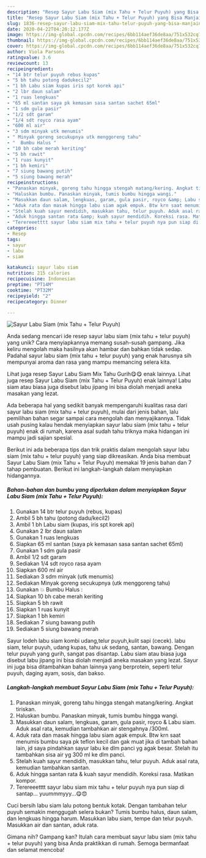 ```yaml
---
description: "Resep Sayur Labu Siam (mix Tahu + Telur Puyuh) yang Bisa Manjain Lidah"
title: "Resep Sayur Labu Siam (mix Tahu + Telur Puyuh) yang Bisa Manjain Lidah"
slug: 1836-resep-sayur-labu-siam-mix-tahu-telur-puyuh-yang-bisa-manjain-lidah
date: 2020-04-22T04:20:12.177Z
image: https://img-global.cpcdn.com/recipes/6bb114aef36de8aa/751x532cq70/sayur-labu-siam-mix-tahu-telur-puyuh-foto-resep-utama.jpg
thumbnail: https://img-global.cpcdn.com/recipes/6bb114aef36de8aa/751x532cq70/sayur-labu-siam-mix-tahu-telur-puyuh-foto-resep-utama.jpg
cover: https://img-global.cpcdn.com/recipes/6bb114aef36de8aa/751x532cq70/sayur-labu-siam-mix-tahu-telur-puyuh-foto-resep-utama.jpg
author: Viola Parsons
ratingvalue: 3.6
reviewcount: 13
recipeingredient:
- "14 btr telur puyuh rebus kupas"
- "5 bh tahu potong dadukecil2"
- "1 bh Labu siam kupas iris spt korek api"
- "2 lbr daun salam"
- "1 ruas lengkuas"
- "65 ml santan saya pk kemasan sasa santan sachet 65ml"
- "1 sdm gula pasir"
- "1/2 sdt garam"
- "1/4 sdt royco rasa ayam"
- "600 ml air"
- "3 sdm minyak utk menumis"
- " Minyak goreng secukupnya utk menggoreng tahu"
- "  Bumbu Halus "
- "10 bh cabe merah keriting"
- "5 bh rawit"
- "1 ruas kunyit"
- "1 bh kemiri"
- "7 siung bawang putih"
- "5 siung bawang merah"
recipeinstructions:
- "Panaskan minyak, goreng tahu hingga stengah matang/kering. Angkat tiriskan."
- "Haluskan bumbu. Panaskan minyak, tumis bumbu hingga wangi."
- "Masukkan daun salam, lengkuas, garam, gula pasir, royco &amp; Labu siam. Aduk asal rata, kemudian tambahkan air stengahnya /300ml."
- "Aduk rata dan masak hingga labu siam agak empuk. Btw krn saat menumis bumbu saya pk teflon kecil dan gak muat jika di tambah bahan lain, jd saya pindahkan sayur labu ke dlm panci yg agak besar. Stelah itu tambahkan sisa air yg 300 ml ke dlm panci."
- "Stelah kuah sayur mendidih, masukkan tahu, telur puyuh. Aduk asal rata, kemudian tambahkan santan."
- "Aduk hingga santan rata &amp; kuah sayur mendidih. Koreksi rasa. Matikan kompor."
- "Terereeetttt sayur labu siam mix tahu + telur puyuh nya pun siap di santap... yuummmyyy...😋😍"
categories:
- Resep
tags:
- sayur
- labu
- siam

katakunci: sayur labu siam 
nutrition: 215 calories
recipecuisine: Indonesian
preptime: "PT14M"
cooktime: "PT32M"
recipeyield: "2"
recipecategory: Dinner

---
```



![Sayur Labu Siam (mix Tahu + Telur Puyuh)](https://img-global.cpcdn.com/recipes/6bb114aef36de8aa/751x532cq70/sayur-labu-siam-mix-tahu-telur-puyuh-foto-resep-utama.jpg)

Anda sedang mencari ide resep sayur labu siam (mix tahu + telur puyuh) yang unik? Cara menyiapkannya memang susah-susah gampang. Jika keliru mengolah maka hasilnya akan hambar dan bahkan tidak sedap. Padahal sayur labu siam (mix tahu + telur puyuh) yang enak harusnya sih mempunyai aroma dan rasa yang mampu memancing selera kita.

Lihat juga resep Sayur Labu Siam Mix Tahu Gurih😋😋 enak lainnya. Lihat juga resep Sayur Labu Siam (mix Tahu + Telur Puyuh) enak lainnya! Labu siam atau biasa juga disebut labu jipang ini bisa diolah menjadi aneka masakan yang lezat.

Ada beberapa hal yang sedikit banyak mempengaruhi kualitas rasa dari sayur labu siam (mix tahu + telur puyuh), mulai dari jenis bahan, lalu pemilihan bahan segar sampai cara mengolah dan menyajikannya. Tidak usah pusing kalau hendak menyiapkan sayur labu siam (mix tahu + telur puyuh) enak di rumah, karena asal sudah tahu triknya maka hidangan ini mampu jadi sajian spesial.


Berikut ini ada beberapa tips dan trik praktis dalam mengolah sayur labu siam (mix tahu + telur puyuh) yang siap dikreasikan. Anda bisa membuat Sayur Labu Siam (mix Tahu + Telur Puyuh) memakai 19 jenis bahan dan 7 tahap pembuatan. Berikut ini langkah-langkah dalam menyiapkan hidangannya.

<!--inarticleads1-->

##### Bahan-bahan dan bumbu yang diperlukan dalam menyiapkan Sayur Labu Siam (mix Tahu + Telur Puyuh):

1. Gunakan 14 btr telur puyuh (rebus, kupas)
1. Ambil 5 bh tahu (potong dadu/kecil2)
1. Ambil 1 bh Labu siam (kupas, iris spt korek api)
1. Gunakan 2 lbr daun salam
1. Gunakan 1 ruas lengkuas
1. Siapkan 65 ml santan (saya pk kemasan sasa santan sachet 65ml)
1. Gunakan 1 sdm gula pasir
1. Ambil 1/2 sdt garam
1. Sediakan 1/4 sdt royco rasa ayam
1. Siapkan 600 ml air
1. Sediakan 3 sdm minyak (utk menumis)
1. Sediakan  Minyak goreng secukupnya (utk menggoreng tahu)
1. Gunakan  💥 Bumbu Halus :
1. Siapkan 10 bh cabe merah keriting
1. Siapkan 5 bh rawit
1. Siapkan 1 ruas kunyit
1. Siapkan 1 bh kemiri
1. Sediakan 7 siung bawang putih
1. Sediakan 5 siung bawang merah


Sayur lodeh labu siam kombi udang,telur puyuh,kulit sapi (cecek). labu siam, telur puyuh, udang kupas, tahu uk sedang, santan, bawang. Dengan telur puyuh yang gurih, sangat pas disantap. Labu siam atau biasa juga disebut labu jipang ini bisa diolah menjadi aneka masakan yang lezat. Sayur ini juga bisa ditambahkan bahan lainnya yang berprotein, seperti telur puyuh, daging ayam, sosis, dan bakso. 

<!--inarticleads2-->

##### Langkah-langkah membuat Sayur Labu Siam (mix Tahu + Telur Puyuh):

1. Panaskan minyak, goreng tahu hingga stengah matang/kering. Angkat tiriskan.
1. Haluskan bumbu. Panaskan minyak, tumis bumbu hingga wangi.
1. Masukkan daun salam, lengkuas, garam, gula pasir, royco &amp; Labu siam. Aduk asal rata, kemudian tambahkan air stengahnya /300ml.
1. Aduk rata dan masak hingga labu siam agak empuk. Btw krn saat menumis bumbu saya pk teflon kecil dan gak muat jika di tambah bahan lain, jd saya pindahkan sayur labu ke dlm panci yg agak besar. Stelah itu tambahkan sisa air yg 300 ml ke dlm panci.
1. Stelah kuah sayur mendidih, masukkan tahu, telur puyuh. Aduk asal rata, kemudian tambahkan santan.
1. Aduk hingga santan rata &amp; kuah sayur mendidih. Koreksi rasa. Matikan kompor.
1. Terereeetttt sayur labu siam mix tahu + telur puyuh nya pun siap di santap... yuummmyyy...😋😍


Cuci bersih labu siam lalu potong bentuk kotak. Dengan tambahan telur puyuh semakin menggugah selera bukan? Tumis bumbu halus, daun salam, dan lengkuas hingga harum. Masukkan labu siam, tempe dan telur puyuh. Masukkan air dan santan, aduk rata. 

Gimana nih? Gampang kan? Itulah cara membuat sayur labu siam (mix tahu + telur puyuh) yang bisa Anda praktikkan di rumah. Semoga bermanfaat dan selamat mencoba!
